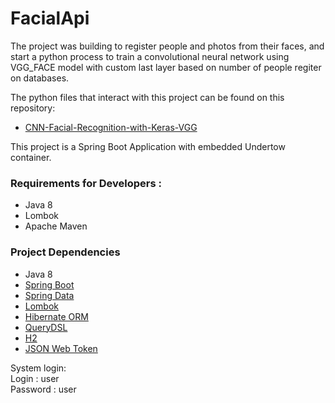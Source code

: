 # FacialApi

The project was building to register people and photos from their faces, and start a python process to train a convolutional neural network using VGG_FACE model with custom last layer based on number of people regiter on databases.

The python files that interact with this project can be found on this repository:
- [CNN-Facial-Recognition-with-Keras-VGG](https://github.com/ramonamorim/CNN-Facial-Recognition-with-Keras-VGG)


This project is a Spring Boot Application with embedded Undertow container. 

### Requirements for Developers :

- Java 8  
- Lombok  
- Apache Maven  


### Project Dependencies

- Java 8  
- [Spring Boot](https://projects.spring.io/spring-boot/) 
- [Spring Data](https://projects.spring.io/spring-data/)  
- [Lombok](http://projectlombok.org)  
- [Hibernate ORM](http://hibernate.org/orm)  
- [QueryDSL](http://www.querydsl.com)  
- [H2](http://www.h2database.com/)  
- [JSON Web Token]()


System login:  
Login : user  
Password : user

